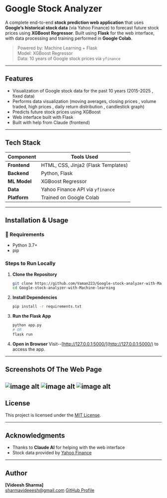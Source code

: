 
#  Google Stock Analyzer

A complete end-to-end **stock prediction web application** that uses **Google’s historical stock data** (via Yahoo Finance) to forecast future stock prices using **XGBoost Regressor**. Built using **Flask** for the web interface, with data processing and training performed in **Google Colab**.

>  Powered by: Machine Learning + Flask  
>  Model: XGBoost Regressor  
>  Data: 10 years of Google stock prices via `yfinance`

---

##  Features

-  Visualization of  Google stock data for the past 10 years (2015-2025 , fixed data)
-  Performs data visualization (moving averages, closing prices , volume traded, high prices , daily return distribution , candlestick graph)  
-  Predicts future stock prices using XGBoost  
-  Web interface built with Flask  
-  Built with help from Claude (frontend)

---

##  Tech Stack

| Component   | Tools Used                            |
|-------------|----------------------------------------|
| **Frontend** | HTML, CSS, Jinja2 (Flask Templates)    |
| **Backend**  | Python, Flask                         |
| **ML Model** | XGBoost Regressor                     |
| **Data**     | Yahoo Finance API via `yfinance`      |
| **Platform** | Trained on Google Colab               |

---

##  Installation & Usage

### 🔧 Requirements
- Python 3.7+
- pip

###  Steps to Run Locally

1. **Clone the Repository**
   ```bash
   git clone https://github.com/Vaman223/Google-stock-analyzer-with-Machine-learning.git
   cd Google-stock-analyzer-with-Machine-learning
   ```

2. **Install Dependencies**
   ```bash
   pip install -r requirements.txt
   ```

3. **Run the Flask App**
   ```bash
   python app.py
   # OR
   flask run
   ```

4. **Open in Browser**
   Visit--[http://127.0.0.1:5000/](http://127.0.0.1:5000/) to access the app.

---

##  Screenshots Of The Web Page

![image alt](https://github.com/videshhh/Google-stock-analyzer-with-Machine-learning/blob/main/Screenshot%202025-06-24%20220947.png?raw=true)
![image alt](https://github.com/videeshhh/Google-stock-analyzer-with-Machine-learning/blob/main/Screenshot%202025-06-24%20221005.png?raw=true)
![image alt](https://github.com/videeshhh/Google-stock-analyzer-with-Machine-learning/blob/main/Screenshot%202025-06-24%20221013.png?raw=true)
---


##  License

This project is licensed under the [MIT License](LICENSE).

---

##  Acknowledgments

-  Thanks to **Claude AI** for helping with the web interface
-  Stock data provided by [Yahoo Finance](https://finance.yahoo.com/)

---

##  Author

**[Videesh Sharma]**  
 sharmavideeesh@gmail.com
 [GitHub Profile](https://github.com/videeshhh)
